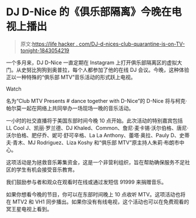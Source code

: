 # DJ D-Nice 的《俱乐部隔离》今晚在电视上播出

> 原文:[https://life hacker . com/DJ-d-nices-club-quarantine-is-on-TV-tonight-1843054219](https://lifehacker.com/dj-d-nices-club-quarantine-is-on-tv-tonight-1843054219)

一个多月来，DJ D-Nice 一直定期在 Instagram 上打开俱乐部隔离区的虚拟大门。从史努比狗狗到奥普拉，每个人都参加了他的在线 DJ 会议。今晚，这种体验正以一种特殊的“俱乐部 MTV”音乐活动的形式跃上电视。

Watch

名为“Club MTV Presents # dance together with D-Nice”的 D-Nice 将与柯克·帕尔莫一起在网络上共同举办一场现场一晚的音乐活动。

一小时的社交直播将于美国东部时间今晚 10 点开始。此次活动的特别嘉宾包括 LL Cool J、凯丽·罗兰德、DJ Khaled、Common、詹尼·麦卡锡·沃尔伯格、唐尼·沃尔伯格、肥仔乔、妮可·舒可辛格、La La Anthony、蕾塔·奥拉、Pauly D、史蒂夫·青木、MJ Rodriguez、Liza Koshy 和“俱乐部 MTV”原主持人朱莉·布朗市中心。

这项活动是为拯救音乐筹集资金，这是一个非营利组织，旨在帮助确保服务不足社区的学生有机会接受音乐教育。

我们鼓励参与者和观众在观看时在线或通过发短信 91999 来捐赠音乐。

如果你想看今晚的节目，你可以在东部时间晚上 10 点收听 MTV。这项活动也将在 MTV2 和 VH1 同步播出。如果你没有有线电视，这个活动也可以在免费观看的冥王星电视上看到。